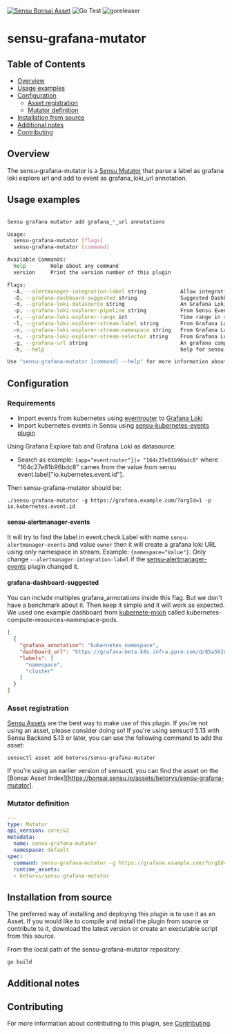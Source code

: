
[![Sensu Bonsai Asset](https://img.shields.io/badge/Bonsai-Download%20Me-brightgreen.svg?colorB=89C967&logo=sensu)](https://bonsai.sensu.io/assets/betorvs/sensu-grafana-mutator)
![Go Test](https://github.com/betorvs/sensu-grafana-mutator/workflows/Go%20Test/badge.svg)
![goreleaser](https://github.com/betorvs/sensu-grafana-mutator/workflows/goreleaser/badge.svg)

# sensu-grafana-mutator

## Table of Contents
- [Overview](#overview)
- [Usage examples](#usage-examples)
- [Configuration](#configuration)
  - [Asset registration](#asset-registration)
  - [Mutator definition](#mutator-definition)
- [Installation from source](#installation-from-source)
- [Additional notes](#additional-notes)
- [Contributing](#contributing)

## Overview

The sensu-grafana-mutator is a [Sensu Mutator][1] that parse a label as grafana loki explore url and add to event as grafana_loki_url annotation. 

## Usage examples

```bash

Sensu grafana mutator add grafana_*_url annotations

Usage:
  sensu-grafana-mutator [flags]
  sensu-grafana-mutator [command]

Available Commands:
  help        Help about any command
  version     Print the version number of this plugin

Flags:
  -A, --alertmanager-integration-label string           Allow integration from sensu-alertmanager-events plugin (default "sensu-alertmanager-events")
  -D, --grafana-dashboard-suggested string              Suggested Dashboard based on Labels. e. [{"grafana_annotation":"kubernetes_namespace","dashboard_url":"https://grafana.example.com/d/85a562078cdf77779eaa1add43ccec1e/kubernetes-compute-resources-namespace-pods?orgId=1&var-datasource=thanos","labels":["namespace"]}]
  -d, --grafana-loki-datasource string                  An Grafana Loki Datasource name. e. -d loki  (default "loki")
  -p, --grafana-loki-explorer-pipeline string           From Sensu Events, choose one label to be parse here. e. {app=eventrouter} |= k8s_id then use -p k8s_id
  -r, --grafana-loki-explorer-range int                 Time range in seconds to create grafana explorer URL (default 300)
  -l, --grafana-loki-explorer-stream-label string       From Grafana Loki streams use label. e. {app=eventrouter} then '-l app'  (default "app")
  -n, --grafana-loki-explorer-stream-namespace string   From Grafana Loki streams use namespace. e. {namespace=ValueFromEvent} then '-n NamespaceLabelName' 
  -s, --grafana-loki-explorer-stream-selector string    From Grafana Loki streams use label. e. {app=eventrouter} then '-s eventrouter'  (default "eventrouter")
  -g, --grafana-url string                              An grafana complete URL. e. https://grafana.com/?orgId=1 
  -h, --help                                            help for sensu-grafana-mutator

Use "sensu-grafana-mutator [command] --help" for more information about a command.

```

## Configuration

### Requirements

- Import events from kubernetes using [eventrouter][3] to [Grafana Loki][5]
- Import kubernetes events in Sensu using [sensu-kubernetes-events plugin][4]

Using Grafana Explore tab and Grafana Loki as datasource: 
- Search as example: `{app="eventrouter"}|= "164c27e81b96bdc8"` where "164c27e81b96bdc8" cames from the value from sensu event.label["io.kubernetes.event.id"].


Then sensu-grafana-mutator should be:

```
./sensu-grafana-mutator -g https://grafana.example.com/?orgId=1 -p io.kubernetes.event.id
```

#### sensu-alertmanager-events


It will try to find the label in event.check.Label with name `sensu-alertmanager-events` and value `owner` then it will create a grafana loki URL using only namespace in stream. Example: `{namespace="Value"}`. Only change `--alertmanager-integration-label` if the [sensu-alertmanager-events][6] plugin changed it.

#### grafana-dashboard-suggested

You can include multiples grafana_annotations inside this flag. But we don't have a benchmark about it. Then keep it simple and it will work as expected. We used one example dashboard from [kubernete-mixin][7] called kubernetes-compute-resources-namespace-pods. 

```json
[
  {
    "grafana_annotation": "kubernetes_namespace",
    "dashboard_url": "https://grafana-beta.k8s.infra.ppro.com/d/85a562078cdf77779eaa1add43ccec1e/kubernetes-compute-resources-namespace-pods?orgId=1&var-datasource=thanos",
    "labels": [
      "namespace",
      "cluster"
    ]
  }
]
```

### Asset registration

[Sensu Assets][2] are the best way to make use of this plugin. If you're not using an asset, please
consider doing so! If you're using sensuctl 5.13 with Sensu Backend 5.13 or later, you can use the
following command to add the asset:

```
sensuctl asset add betorvs/sensu-grafana-mutator
```

If you're using an earlier version of sensuctl, you can find the asset on the [Bonsai Asset Index][https://bonsai.sensu.io/assets/betorvs/sensu-grafana-mutator].

### Mutator definition

```yml
---
type: Mutator
api_version: core/v2
metadata:
  name: sensu-grafana-mutator
  namespace: default
spec:
  command: sensu-grafana-mutator -g https://grafana.example.com/?orgId=1 -p io.kubernetes.event.id
  runtime_assets:
  - betorvs/sensu-grafana-mutator
```

## Installation from source

The preferred way of installing and deploying this plugin is to use it as an Asset. If you would
like to compile and install the plugin from source or contribute to it, download the latest version
or create an executable script from this source.

From the local path of the sensu-grafana-mutator repository:

```
go build
```

## Additional notes

## Contributing

For more information about contributing to this plugin, see [Contributing][1].

[1]: https://docs.sensu.io/sensu-go/latest/reference/mutators/
[2]: https://docs.sensu.io/sensu-go/latest/reference/assets/
[3]: https://github.com/heptiolabs/eventrouter
[4]: https://github.com/betorvs/sensu-kubernetes-events
[5]: https://grafana.com/docs/loki/latest
[6]: https://github.com/betorvs/sensu-alertmanager-events
[7]: https://github.com/kubernetes-monitoring/kubernetes-mixin